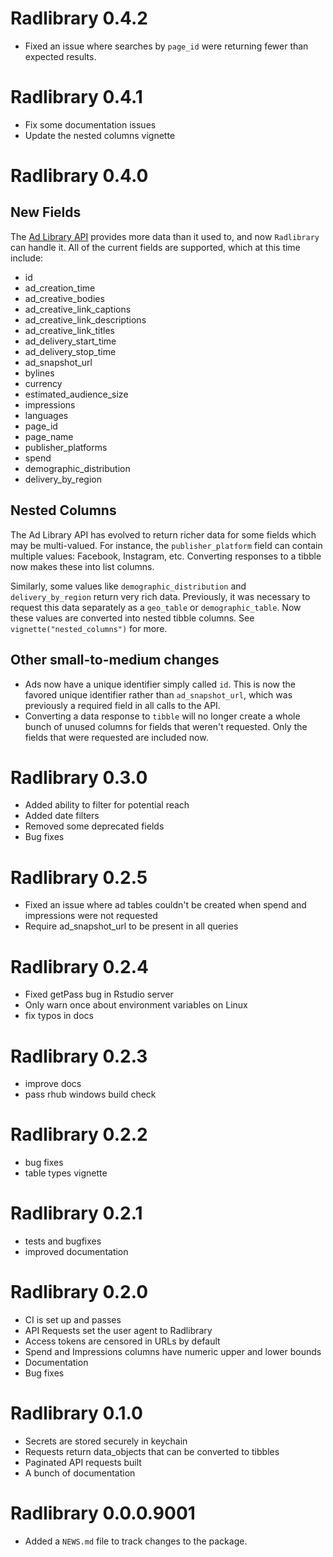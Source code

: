 # Radlibrary 0.4.2
* Fixed an issue where searches by `page_id` were returning fewer than expected results.

# Radlibrary 0.4.1
* Fix some documentation issues
* Update the nested columns vignette

# Radlibrary 0.4.0

## New Fields

The [Ad Library API](https://www.facebook.com/ads/library/api/?source=nav-header) provides more data than it used to, and now `Radlibrary` can handle it. All of the current fields are supported, which at this time include:

-  id
-  ad_creation_time
-  ad_creative_bodies
-  ad_creative_link_captions
-  ad_creative_link_descriptions
-  ad_creative_link_titles
-  ad_delivery_start_time
-  ad_delivery_stop_time
-  ad_snapshot_url
-  bylines
-  currency
-  estimated_audience_size
-  impressions
-  languages
-  page_id
-  page_name
-  publisher_platforms
-  spend
-  demographic_distribution
-  delivery_by_region

## Nested Columns

The Ad Library API has evolved to return richer data for some fields which may be multi-valued. For instance, the `publisher_platform` field can contain multiple values: Facebook, Instagram, etc. Converting responses to a tibble now makes these into list columns.

Similarly, some values like `demographic_distribution` and `delivery_by_region` return very rich data. Previously, it was necessary to request this data separately as a `geo_table` or `demographic_table`. Now these values are converted into nested tibble columns. See `vignette("nested_columns")` for more.

## Other small-to-medium changes

- Ads now have a unique identifier simply called `id`. This is now the favored unique identifier rather than `ad_snapshot_url`, which was previously a required field in all calls to the API.
- Converting a data response to `tibble` will no longer create a whole bunch of unused columns for fields that weren't requested. Only the fields that were requested are included now.


# Radlibrary 0.3.0
* Added ability to filter for potential reach
* Added date filters
* Removed some deprecated fields
* Bug fixes

# Radlibrary 0.2.5
* Fixed an issue where ad tables couldn't be created when spend and impressions
were not requested
* Require ad_snapshot_url to be present in all queries

# Radlibrary 0.2.4
* Fixed getPass bug in Rstudio server
* Only warn once about environment variables on Linux
* fix typos in docs

# Radlibrary 0.2.3
* improve docs
* pass rhub windows build check

# Radlibrary 0.2.2
* bug fixes
* table types vignette

# Radlibrary 0.2.1
* tests and bugfixes
* improved documentation

# Radlibrary 0.2.0
* CI is set up and passes
* API Requests set the user agent to Radlibrary
* Access tokens are censored in URLs by default
* Spend and Impressions columns have numeric upper and lower bounds
* Documentation
* Bug fixes

# Radlibrary 0.1.0
* Secrets are stored securely in keychain
* Requests return data_objects that can be converted to tibbles
* Paginated API requests built
* A bunch of documentation

# Radlibrary 0.0.0.9001

* Added a `NEWS.md` file to track changes to the package.
